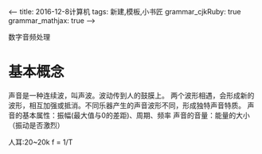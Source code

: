 <--
title: 2016-12-8计算机 
tags: 新建,模板,小书匠
grammar_cjkRuby: true
grammar_mathjax: true
-->

数字音频处理

# 基本概念
声音是一种连续波，叫声波。波动传到人的鼓膜上。
两个波形相遇，会形成新的波形，相互加强或抵消。不同乐器产生的声音波形不同，形成独特声音特质。
声音的基本属性：振幅(最大值与0的差距)、周期、频率
声音的音量：能量的大小（振动是否激烈）

人耳:20~20k
f = 1/T

